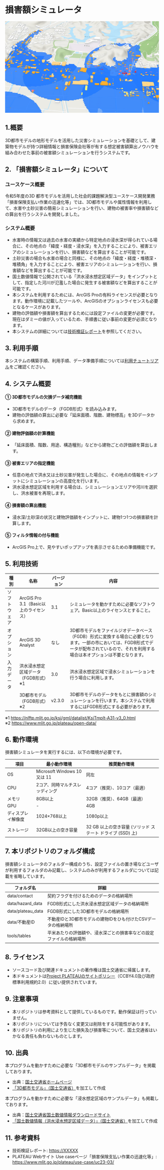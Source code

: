 
# 損害額シミュレータ

![](./resources/readme1.png)

## 1.概要
3D都市モデルの地形モデルを活用した災害シミュレーションを基礎として、建築物モデルが持つ詳細情報と損害保険会社等が有する想定被害額算出ノウハウを組み合わせた事前の被害額シミュレーションを行うシステムです。


## 2. 「損害額シミュレータ」について

### ユースケース概要
令和5年度の3D 都市モデルを活用した社会的課題解決型ユースケース開発業務「損害保険支払い作業の迅速化等」では、3D都市モデルや属性情報を利用して、水害や土砂災害の簡易シミュレーションを行い、建物の被害率や損害額などの算出を行うシステムを開発しました。

### システム概要
- 水害時の情報又は過去の水害の実績から特定地点の浸水深が得られている場合に、その地点の「緯度・経度・浸水深」を入力することにより、被害エリアのシミュレーションを行い、損害額などを算出することが可能です。
- 土砂災害の場合も水害の場合と同様に、その地点の「緯度・経度・堆積深・堆積角」を入力することにより、被害エリアのシミュレーションを行い、損害額などを算出することが可能です。
- 国土数値情報で公開されている「洪水浸水想定区域データ」をインプットとして、指定した河川が氾濫した場合に発生する被害額などを算出することが可能です。
- 本システムを利用するためには、ArcGIS Proの有料ライセンスが必要となります。動作環境に記載したツールや、ArcGISのオプションライセンスも必要となるケースがあります。
- 建物の評価額や損害額を算出するためには設定ファイルの変更が必要です。現在はダミーの値が入っているため、手順書に従い事前の変更が必須となります。
- 本システムの詳細については[技術検証レポート](https://XXXXX)を参照してください。


## 3. 利用手順
本システムの構築手順、利用手順、データ準備手順については[利用チュートリアル](https://project-plateau.github.io/Disaster-damage-simulator/)をご確認ください。


## 4. システム概要

#### ① 3D都市モデルの欠損データ補完機能
- 3D都市モデルのデータ（FGDB形式）を読み込みます。
- 建物の評価額の算出に必要な「延床面積、階数、建物標高」を3Dデータから求めます。

#### ② 建物評価額の計算機能
- 「延床面積、階数、用途、構造種別」などから建物ごとの評価額を算出します。

#### ③ 被害エリアの指定機能
- 任意の地点で洪水又は土砂災害が発生した場合に、その地点の情報をインプットにシミュレーションの高度化を行います。
- 洪水浸水想定区域を利用する場合は、シミュレーションエリアや河川を選択し、洪水被害を再現します。

#### ④ 損害額の算出機能
- 浸水深/土砂深の状況と建物評価額をインプットに、建物1つ1つの損害額を計算します。

#### ⑤ フィルタ情報の付与機能
- ArcGIS Pro上で、見やすいポップアップを表示させるための準備機能です。


## 5. 利用技術
| 種別 | 名称 | バージョン | 内容 |
| - | - | - | - |
| ソフトウェア | ArcGIS Pro 3.1（Basic以上のライセンス） | 3.1 | シミュレータを動かすために必要なソフトウェア。Basic以上のライセンスとすること。 |
| オプション | ArcGIS 3D Analyst | なし | 3D都市モデルをファイルジオデータベース（FGDB）形式に変換する場合に必要となります。一部の市においては、FGDB形式でデータが配布されているので、それを利用する場合は本オプションは不要となります。|
| 入力データ | 洪水浸水想定区域データ（FGDB形式）※1 | 3.0 | 洪水浸水想定区域で浸水シミュレーションを行う場合に利用します。 |
|  | 3D都市モデル（FGDB形式）※2 | v2.3.0 | 3D都市モデルのデータをもとに損害額のシミュレーションを行います。本システムで利用するにはFGDB形式にする必要があります。 |

※1 https://nlftp.mlit.go.jp/ksj/gml/datalist/KsjTmplt-A31-v3_0.html <br>
※2 https://www.mlit.go.jp/plateau/open-data/



## 6. 動作環境
損害額シミュレータを実行するには、以下の環境が必要です。

| 項目 | 最小動作環境 | 推奨動作環境 | 
| - | - | - | 
| OS | Microsoft Windows 10 又は 11 | 同左 | 
| CPU | 2コア、同時マルチスレッディング |  4コア（推奨）、10コア（最適） | 
| メモリ | 8GB以上 | 32GB（推奨）、64GB（最適） | 
| GPU |- | 4GB | 
| ディスプレイ解像度 | 1024×768以上 |  1080p以上  | 
| ストレージ | 32GB以上の空き容量 |  32 GB 以上の空き容量 (ソリッド ステート ドライブ (SSD) 上) | 


## 7. 本リポジトリのフォルダ構成

損害額シミュレータのフォルダー構成のうち、設定ファイルの置き場などユーザが利用するフォルダのみ記載し、システムのみが利用するフォルダについては記載を省略しています。

| フォルダ名 | 詳細 |
| - | - |
| data/contact | 契約フラグを付けるためのデータの格納場所 |
| data/hazard_data | FGDB形式にした洪水浸水想定区域データの格納場所 |
| data/plateau_data | FGDB形式にした3D都市モデルの格納場所 |
| data/不動産ID | 不動産IDと3D都市モデルの建物IDをひも付けたCSVデータの格納場所 |
| tools/tables | 平米あたりの評価額や、浸水深ごとの損害率などの設定ファイルの格納場所 |


## 8. ライセンス

- ソースコード及び関連ドキュメントの著作権は国土交通省に帰属します。
- 本ドキュメントは[Project PLATEAUのサイトポリシー](https://www.mlit.go.jp/plateau/site-policy/)（CCBY4.0及び政府標準利用規約2.0）に従い提供されています。


## 9. 注意事項

- 本リポジトリは参考資料として提供しているものです。動作保証は行っていません。
- 本リポジトリについては予告なく変更又は削除をする可能性があります。
- 本リポジトリの利用により生じた損失及び損害等について、国土交通省はいかなる責任も負わないものとします。


## 10. 出典
本プログラムを動かすために必要な「3D都市モデルのサンプルデータ」を掲載しております。
- 出典：[国土交通省ホームページ](https://www.geospatial.jp/ckan/dataset/plateau)
- [「3D都市モデル」（国土交通省）](https://www.geospatial.jp/ckan/dataset/plateau)を加工して作成

本プログラムを動かすために必要な「浸水想定区域のサンプルデータ」も掲載しております。
- 出典：[国土交通省国土数値情報ダウンロードサイト](https://nlftp.mlit.go.jp/ksj/gml/datalist/KsjTmplt-A31-v3_0.html)
- [「国土数値情報（洪水浸水想定区域データ）」（国土交通省）](https://nlftp.mlit.go.jp/ksj/gml/datalist/KsjTmplt-A31-v3_0.html)を加工して作成


## 11. 参考資料
- 技術検証レポート: <https://XXXXX>
- PLATEAU Webサイト Use caseページ「損害保険支払い作業の迅速化等」: <https://www.mlit.go.jp/plateau/use-case/uc23-03/>
